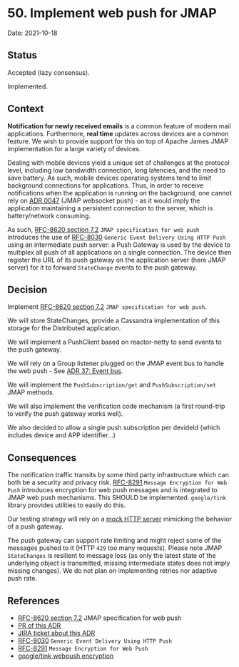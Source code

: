 # 50. Implement web push for JMAP

Date: 2021-10-18

## Status

Accepted (lazy consensus).

Implemented.

## Context

**Notification for newly received emails** is a common feature of modern mail applications. Furthermore,
**real time** updates across devices are a common feature. We wish to provide support for this on top
of Apache James JMAP implementation for a large variety of devices.

Dealing with mobile devices yield a unique set of challenges at the protocol level, including 
low bandwidth connection, long latencies, and the need to save battery. As such, mobile devices 
operating systems tend to limit background connections for applications. Thus, in order to receive
notifications when the application is running on the background, one cannot rely on 
[ADR 0047](0047-jmap-push-over-websockets.md) (JMAP websocket push) - as it would imply 
the application maintaining a persistent connection to the server, which is battery/network
consuming.

As such, [RFC-8620 section 7.2](https://jmap.io/spec-core.html#pushsubscription) `JMAP specification for web push`
introduces the use of [RFC-8030](https://datatracker.ietf.org/doc/html/rfc8030) `Generic Event Delivery Using HTTP Push`
using an intermediate push server: a Push Gateway is used by the device to multiplex all push of all applications on a 
single connection. The device then register the URL of its push gateway on the application server (here JMAP server) for
it to forward `StateChange` events to the push gateway.

## Decision

Implement [RFC-8620 section 7.2](https://jmap.io/spec-core.html#pushsubscription) `JMAP specification for web push`.

We will store StateChanges, provide a Cassandra implementation of this storage for the Distributed application.

We will implement a PushClient based on reactor-netty to send events to the push gateway.

We will rely on a Group listener plugged on the JMAP event bus to handle the web push - See 
[ADR 37: Event bus](0037-eventbus.md).

We will implement the `PushSubscription/get` and `PushSubscription/set` JMAP methods.

We will also implement the verification code mechanism (a first round-trip to verify the push gateway works well).

We also decided to allow a single push subscription per devideId (which includes device and APP identifier...)

## Consequences

The notification traffic transits by some third party infrastructure which can both be a security and privacy risk. 
[RFC-8291](https://datatracker.ietf.org/doc/html/rfc8291) `Message Encryption for Web Push` introduces encryption 
for web push messages and is integrated to JMAP web push mechanisms. This SHOULD be implemented. `google/tink` library
provides utilities to easily do this.

Our testing strategy will rely on a [mock HTTP server](https://www.mock-server.com/) mimicking the behavior of a push 
gateway.

The push gateway can support rate limiting and might reject some of the messages pushed to it (HTTP `429` too many
requests). Please note JMAP `StateChanges` is resilient to message loss (as only the latest state of
the underlying object is transmitted, missing intermediate states does not imply missing changes). We do not plan on 
implementing retries nor adaptive push rate. 

## References

 - [RFC-8620 section 7.2](https://jmap.io/spec-core.html#pushsubscription) JMAP specification for web push
 - [PR of this ADR](https://github.com/apache/james-project/pull/xxx)
 - [JIRA ticket about this ADR](https://issues.apache.org/jira/browse/JAMES-3539)
 - [RFC-8030](https://datatracker.ietf.org/doc/html/rfc8030) `Generic Event Delivery Using HTTP Push`
 - [RFC-8291](https://datatracker.ietf.org/doc/html/rfc8291) `Message Encryption for Web Push`
 - [google/tink webpush encryption](https://github.com/google/tink/blob/master/apps/webpush/src/main/java/com/google/crypto/tink/apps/webpush/WebPushHybridDecrypt.java)